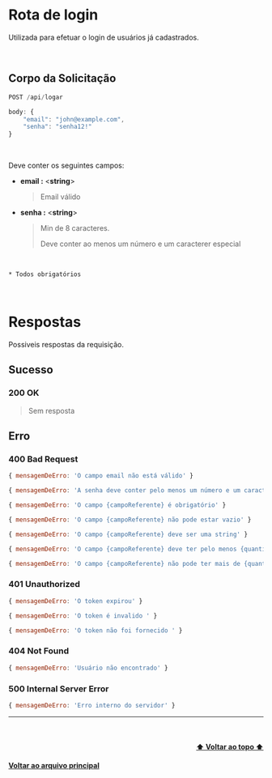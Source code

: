 # Rota de login

Utilizada para efetuar o login de usuários já cadastrados.

<br>

## Corpo da Solicitação

``` js
POST /api/logar

body: {
    "email": "john@example.com",
    "senha": "senha12!"
}
```

<br>

Deve conter os seguintes campos:

- **email :** <**string**>
    > Email válido

- **senha :** <**string**>
    > Min de 8 caracteres.
    >
    > Deve conter ao menos um número e um caracterer especial

<br>

`* Todos obrigatórios`

<br>

# Respostas

Possiveis respostas da requisição. 

## Sucesso

### 200 OK

> Sem resposta

## Erro

### 400 Bad Request

``` js
{ mensagemDeErro: 'O campo email não está válido' }
```

``` js
{ mensagemDeErro: 'A senha deve conter pelo menos um número e um caractere especial' }
```

``` js
{ mensagemDeErro: 'O campo {campoReferente} é obrigatório' }
```

``` js
{ mensagemDeErro: 'O campo {campoReferente} não pode estar vazio' }
```

``` js
{ mensagemDeErro: 'O campo {campoReferente} deve ser uma string' }
```

``` js
{ mensagemDeErro: 'O campo {campoReferente} deve ter pelo menos {quantidadeReferente} caracteres' }
```

``` js
{ mensagemDeErro: 'O campo {campoReferente} não pode ter mais de {quantidadeReferente} caracteres' }
```

### 401 Unauthorized

``` js
{ mensagemDeErro: 'O token expirou' }
```

``` js
{ mensagemDeErro: 'O token é invalido ' }
```

``` js
{ mensagemDeErro: 'O token não foi fornecido ' }
```

### 404 Not Found

``` js
{ mensagemDeErro: 'Usuário não encontrado' }
```

### 500 Internal Server Error

``` js
{ mensagemDeErro: 'Erro interno do servidor' }
```

---

<br>

<h4 align="right"> <a href="#rota-de-login">⬆️ Voltar ao topo ⬆️</a> </h4>
<h4 align="left"> <a href="../documentacao.md">Voltar ao arquivo principal</a> </h4>